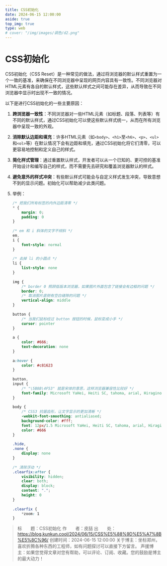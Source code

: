 ```yaml
---
title: CSS初始化
date: 2024-06-15 12:00:00
aside: true
top_img: true
type: web
# cover: "/img/images/调色/d2.png"
---
```


# CSS初始化

CSS初始化（CSS Reset）是一种常见的做法，通过将浏览器的默认样式重置为一个一致的基准，来确保在不同浏览器中呈现的网页内容具有一致性。不同浏览器对HTML元素有各自的默认样式，这些默认样式之间可能存在差异，从而导致在不同浏览器中显示时出现不一致的情况。

以下是进行CSS初始化的一些主要原因：

1. **跨浏览器一致性**：不同浏览器对一些HTML元素（如标题、段落、列表等）有不同的默认样式，通过CSS初始化可以使这些默认样式统一，从而在所有浏览器中呈现一致的外观。

2. **消除默认边距和填充**：许多HTML元素（如`<body>`、`<h1>`至`<h6>`、`<p>`、`<ul>`和`<ol>`等）在默认情况下会有边距和填充，通过CSS初始化将它们清零，可以更容易地控制和定义自己的样式。

3. **简化样式管理**：通过重置默认样式，开发者可以从一个已知的、更可控的基准开始设计和编写自己的样式，而不需要先去研究和覆盖浏览器默认的样式。

4. **避免意外的样式冲突**：有些默认样式可能会与自定义样式发生冲突，导致意想不到的显示问题。初始化可以帮助减少此类问题。

5. 举例：

   ```css
   /* 把我们所有标签的内外边距清零 */
   * {
       margin: 0;
       padding: 0
   }
    
   /* em 和 i 斜体的文字不倾斜 */
   em,
   i {
       font-style: normal
   }
    
   /* 去掉 li 的小圆点 */
   li {
       list-style: none
   }
    
   img {
       /* border 0 照顾低版本浏览器，如果图片外面包含了链接会有边框的问题 */
       border: 0;
       /* 取消图片底侧有空白缝隙的问题 */
       vertical-align: middle
   }
    
   button {
       /* 当我们鼠标经过 button 按钮的时候，鼠标变成小手 */
       cursor: pointer
   }
    
   a {
       color: #666;
       text-decoration: none
   }
    
   a:hover {
       color: #c81623
   }
    
   button,
   input {
       /* "\5B8B\4F53" 就是宋体的意思，这样浏览器兼容性比较好 */
       font-family: Microsoft YaHei, Heiti SC, tahoma, arial, Hiragino Sans GB, "\5B8B\4F53", sans-serif
   }
    
   body {
       /* CSS3 抗锯齿形，让文字显示的更加清晰 */
       -webkit-font-smoothing: antialiased;
       background-color: #fff;
       font: 12px/1.5 Microsoft YaHei, Heiti SC, tahoma, arial, Hiragino Sans GB, "\5B8B\4F53", sans-serif;
       color: #666
   }
    
   .hide,
   .none {
       display: none
   }
    
   /* 清除浮动 */
   .clearfix:after {
       visibility: hidden;
       clear: both;
       display: block;
       content: ".";
       height: 0
   }
    
   .clearfix {
       *zoom: 1
   }
   ```

   

> 标　　题：CSS初始化
> 作　　者：皮喆
> 出　　处：https://blog.kunkun.cool/2024/06/15/CSS%E5%88%9D%E5%A7%8B%E5%8C%96/
> 创建时间：2024-06-15 12:00:00
> 关于博主：坐标郑州，喜欢折腾各种东西的工程师，如有问题探讨可以直接下方留言。
> 声援博主：如果您觉得文章对您有帮助，可以评论、订阅、收藏。您的鼓励是博主的最大动力！

